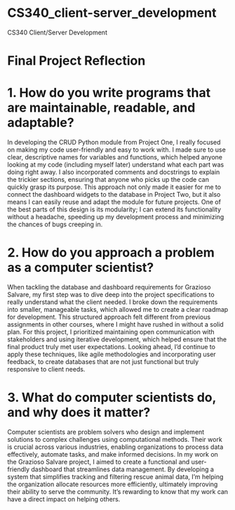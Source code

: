 # CS340_client-server_development
CS340 Client/Server Development

# Final Project Reflection 

# 1. How do you write programs that are maintainable, readable, and adaptable? 

In developing the CRUD Python module from Project One, I really focused on making my code user-friendly and easy to work with. I made sure to use clear, descriptive names for variables and functions, which helped anyone looking at my code (including myself later) understand what each part was doing right away. I also incorporated comments and docstrings to explain the trickier sections, ensuring that anyone who picks up the code can quickly grasp its purpose. This approach not only made it easier for me to connect the dashboard widgets to the database in Project Two, but it also means I can easily reuse and adapt the module for future projects. One of the best parts of this design is its modularity; I can extend its functionality without a headache, speeding up my development process and minimizing the chances of bugs creeping in. 

# 2. How do you approach a problem as a computer scientist? 

When tackling the database and dashboard requirements for Grazioso Salvare, my first step was to dive deep into the project specifications to really understand what the client needed. I broke down the requirements into smaller, manageable tasks, which allowed me to create a clear roadmap for development. This structured approach felt different from previous assignments in other courses, where I might have rushed in without a solid plan. For this project, I prioritized maintaining open communication with stakeholders and using iterative development, which helped ensure that the final product truly met user expectations. Looking ahead, I’d continue to apply these techniques, like agile methodologies and incorporating user feedback, to create databases that are not just functional but truly responsive to client needs. 

# 3. What do computer scientists do, and why does it matter? 

Computer scientists are problem solvers who design and implement solutions to complex challenges using computational methods. Their work is crucial across various industries, enabling organizations to process data effectively, automate tasks, and make informed decisions. In my work on the Grazioso Salvare project, I aimed to create a functional and user-friendly dashboard that streamlines data management. By developing a system that simplifies tracking and filtering rescue animal data, I’m helping the organization allocate resources more efficiently, ultimately improving their ability to serve the community. It’s rewarding to know that my work can have a direct impact on helping others. 

 

 
